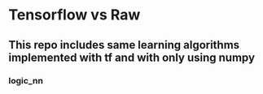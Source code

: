 # Tensorflow vs Raw
## This repo includes same learning algorithms implemented with tf and with only using numpy

### logic_nn
